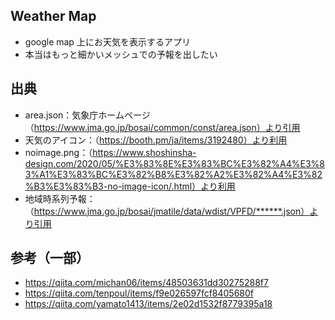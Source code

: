 ## Weather Map
- google map 上にお天気を表示するアプリ
- 本当はもっと細かいメッシュでの予報を出したい

## 出典
- area.json：気象庁ホームページ　（https://www.jma.go.jp/bosai/common/const/area.json）より引用
- 天気のアイコン：（https://booth.pm/ja/items/3192480）より利用
- noimage.png：（https://www.shoshinsha-design.com/2020/05/%E3%83%8E%E3%83%BC%E3%82%A4%E3%83%A1%E3%83%BC%E3%82%B8%E3%82%A2%E3%82%A4%E3%82%B3%E3%83%B3-no-image-icon/.html）より利用
- 地域時系列予報：（https://www.jma.go.jp/bosai/jmatile/data/wdist/VPFD/******.json）より引用

## 参考（一部）
- https://qiita.com/michan06/items/48503631dd30275288f7
- https://qiita.com/tenpoul/items/f9e026597fcf8405680f
- https://qiita.com/yamato1413/items/2e02d1532f8779395a18
